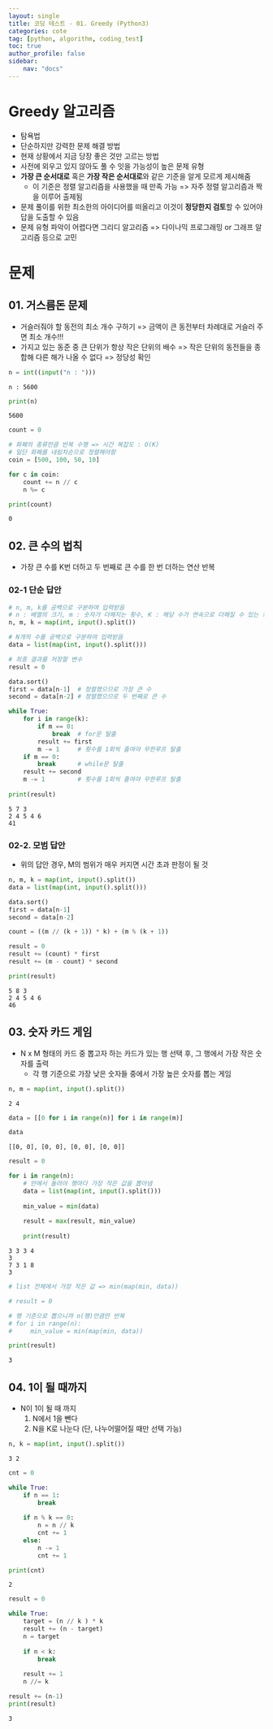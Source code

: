 ```yaml
---
layout: single
title: 코딩 테스트 - 01. Greedy (Python3)
categories: cote
tag: [python, algorithm, coding_test]
toc: true 
author_profile: false
sidebar:
    nav: "docs"
---
```




# Greedy 알고리즘

- 탐욕법
- 단순하지만 강력한 문제 해결 방법
- 현재 상황에서 지금 당장 좋은 것만 고르는 방법
- 사전에 외우고 있지 않아도 풀 수 잇을 가능성이 높은 문제 유형
- **가장 큰 순서대로** 혹은 **가장 작은 순서대로**와 같은 기준을 알게 모르게 제시해줌
    - 이 기준은 정렬 알고리즘을 사용했을 때 만족 가능 => 자주 정렬 알고리즘과 짝을 이루어 출제됨
- 문제 풀이를 위한 최소한의 아이디어를 떠올리고 이것이 **정당한지 검토**할 수 있어야 답을 도출할 수 있음
- 문제 유형 파악이 어렵다면 그리디 알고리즘 => 다이나믹 프로그래밍 or 그래프 알고리즘 등으로 고민



# 문제

## 01. 거스름돈 문제
- 거슬러줘야 할 동전의 최소 개수 구하기 => 금액이 큰 동전부터 차례대로 거슬러 주면 최소 개수!!!
- 가지고 있는 동준 중 큰 단위가 항상 작은 단위의 배수 => 작은 단위의 동전들을 종합해 다른 해가 나올 수 없다 => 정당성 확인



```python
n = int((input("n : ")))
```

    n : 5600



```python
print(n)
```

    5600



```python
count = 0

# 화폐의 종류만큼 반복 수행 => 시간 복잡도 : O(K)
# 일단 화폐를 내림차순으로 정렬해야함
coin = [500, 100, 50, 10]

for c in coin:
    count += n // c
    n %= c

print(count)
```

    0


## 02. 큰 수의 법칙
- 가장 큰 수를 K번 더하고 두 번째로 큰 수를 한 번 더하는 연산 반복

### 02-1 단순 답안


```python
# n, m, k를 공백으로 구분하여 입력받음
# n : 배열의 크기, m : 숫자가 더해지는 횟수, K : 해당 수가 연속으로 더해질 수 있는 최대 횟수
n, m, k = map(int, input().split())

# N개의 수를 공백으로 구분하여 입력받음
data = list(map(int, input().split()))

# 최종 결과를 저장할 변수
result = 0

data.sort()
first = data[n-1]  # 정렬했으므로 가장 큰 수
second = data[n-2] # 정렬했으므로 두 번째로 큰 수

while True:
    for i in range(k):
        if m == 0:
            break  # for문 탈출
        result += first
        m -= 1     # 횟수를 1회씩 줄여야 무한루프 탈출
    if m == 0:
        break      # while문 탈출
    result += second
    m -= 1         # 횟수를 1회씩 줄여야 무한루프 탈출
        
print(result)

```

    5 7 3
    2 4 5 4 6
    41


### 02-2. 모범 답안
- 위의 답안 경우, M의 범위가 매우 커지면 시간 초과 판정이 될 것


```python
n, m, k = map(int, input().split())
data = list(map(int, input().split()))

data.sort()
first = data[n-1]
second = data[n-2]

count = ((m // (k + 1)) * k) + (m % (k + 1))

result = 0
result += (count) * first
result += (m - count) * second

print(result)
```

    5 8 3
    2 4 5 4 6
    46


## 03. 숫자 카드 게임
- N x M 형태의 카드 중 뽑고자 하는 카드가 있는 행 선택 후, 그 행에서 가장 작은 숫자를 출력
    - 각 행 기준으로 가장 낮은 숫자들 중에서 가장 높은 숫자를 뽑는 게임


```python
n, m = map(int, input().split())
```

    2 4



```python
data = [[0 for i in range(n)] for i in range(m)]
```


```python
data
```




    [[0, 0], [0, 0], [0, 0], [0, 0]]




```python
result = 0

for i in range(n):
    # 안에서 돌려야 행마다 가장 작은 값을 뽑아냄
    data = list(map(int, input().split()))
    
    min_value = min(data)
    
    result = max(result, min_value)
    
    print(result)
```

    3 3 3 4
    3
    7 3 1 8
    3



```python
# list 전체에서 가장 작은 값 => min(map(min, data))

# result = 0

# 행 기준으로 뽑으니까 n(행)만큼만 반복
# for i in range(n):
#     min_value = min(map(min, data))
```


```python
print(result)
```

    3


## 04. 1이 될 때까지
- N이 1이 될 때 까지
    1. N에서 1을 뺀다
    2. N을 K로 나눈다 (단, 나누어떨어질 때만 선택 가능)


```python
n, k = map(int, input().split())
```

    3 2



```python
cnt = 0

while True:
    if n == 1:
        break
    
    if n % k == 0:
        n = n // k
        cnt += 1
    else:
        n -= 1
        cnt += 1
```


```python
print(cnt)
```

    2



```python
result = 0

while True:
    target = (n // k ) * k
    result += (n - target)
    n = target
    
    if n < k:
        break
    
    result += 1
    n //= k

result += (n-1)
print(result)
```

    3
